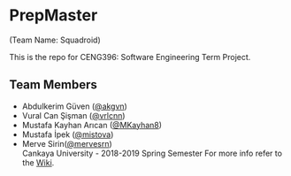 # PrepMaster
(Team Name: Squadroid)

This is the repo for CENG396: Software Engineering Term Project.

## Team Members
* Abdulkerim Güven ([@akgvn](https://github.com/akgvn/))
* Vural Can Şişman ([@vrlcnn](https://github.com/vrlcnn/))
* Mustafa Kayhan Arıcan ([@MKayhan8](https://github.com/Mkayhan8/))
* Mustafa İpek ([@mistova](https://github.com/mistova/))
* Merve Sirin([@mervesrn](https://github.com/mervesrn/))
      <br>  Cankaya University - 2018-2019 Spring Semester
For more info refer to the [Wiki](https://github.com/akgvn/PrepMaster/wiki).
